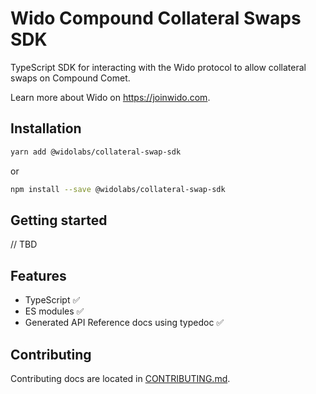 # Wido Compound Collateral Swaps SDK

TypeScript SDK for interacting with the Wido protocol to allow collateral swaps on Compound Comet.

Learn more about Wido on <https://joinwido.com>.

## Installation

```sh
yarn add @widolabs/collateral-swap-sdk
```

or

```sh
npm install --save @widolabs/collateral-swap-sdk
```

## Getting started

// TBD

## Features

* TypeScript ✅
* ES modules ✅
* Generated API Reference docs using typedoc ✅

## Contributing

Contributing docs are located in [CONTRIBUTING.md](CONTRIBUTING.md).